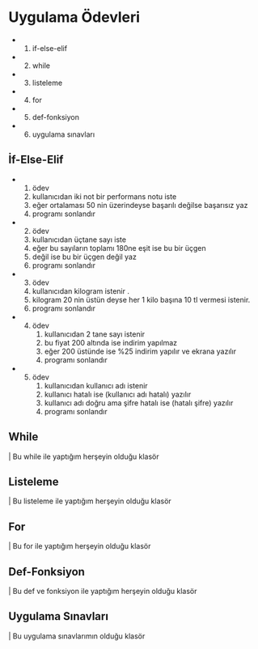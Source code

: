 # Uygulama Ödevleri
- 1. if-else-elif
- 2. while
- 3. listeleme
- 4. for
- 5. def-fonksiyon
- 6. uygulama sınavları  
  
## İf-Else-Elif
  - 1. ödev
      1. kullanıcıdan iki not bir performans notu iste
      2. eğer ortalaması 50 nin üzerindeyse başarılı değilse başarısız yaz
      3. programı sonlandır
  
  - 2. ödev
      1. kullanıcıdan üçtane sayı iste 
      2. eğer bu sayıların toplamı 180ne eşit ise bu bir üçgen
      3. değil ise bu bir üçgen değil yaz
      4. programı sonlandır

  - 3. ödev
      1. kullanıcıdan kilogram istenir .
      2. kilogram 20 nin üstün deyse her 1 kilo başına 10 tl vermesi istenir.
      3. programı sonlandır

  - 4. ödev
       1. kullanıcıdan 2 tane sayı istenir
       2. bu fiyat 200 altında ise indirim yapılmaz
       3. eğer 200 üstünde ise %25 indirim yapılır ve ekrana yazılır
       4. programı sonlandır

  - 5. ödev
       1. kullanıcıdan kullanıcı adı istenir 
       2. kullanıcı hatalı ise (kullanıcı adı hatalı) yazılır
       3. kullanıcı adı doğru ama şifre hatalı ise (hatalı şifre) yazılır
       4. programı sonlandır











## While
  | Bu while ile yaptığım herşeyin olduğu klasör



## Listeleme
  | Bu listeleme ile yaptığım herşeyin olduğu klasör



## For
  | Bu for ile yaptığım herşeyin olduğu klasör 



## Def-Fonksiyon
  | Bu def ve fonksiyon ile yaptığım herşeyin olduğu klasör



## Uygulama Sınavları
  | Bu uygulama sınavlarımın olduğu klasör




